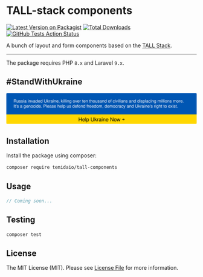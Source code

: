 # TALL-stack components
[![Latest Version on Packagist](https://img.shields.io/packagist/v/temidaio/tall-components.svg?style=flat-square&logo=packagist)](https://packagist.org/packages/temidaio/tall-components)
[![Total Downloads](https://img.shields.io/packagist/dt/temidaio/tall-components.svg?style=flat-square&logo=packagist)](https://packagist.org/packages/temidaio/tall-components)
[![GitHub Tests Action Status](https://img.shields.io/github/workflow/status/temidaio/tall-components/run-tests/main?style=flat-square&label=automated%20tests&logo=github)](https://github.com/temidaio/tall-components/actions)

A bunch of layout and form components based on the [TALL Stack](https://tallstack.dev).

---

The package requires PHP `8.x` and Laravel `9.x`.

## #StandWithUkraine
[![SWUbanner](https://raw.githubusercontent.com/vshymanskyy/StandWithUkraine/main/banner2-direct.svg)](https://github.com/vshymanskyy/StandWithUkraine/blob/main/docs/README.md)

## Installation
Install the package using composer:
```bash
composer require temidaio/tall-components
```

## Usage
```php
// Coming soon...
```

## Testing
```bash
composer test
```

## License
The MIT License (MIT). Please see [License File](LICENSE.md) for more information.
